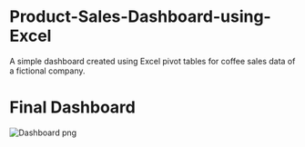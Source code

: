 # Product-Sales-Dashboard-using-Excel
A simple dashboard created using Excel pivot tables for coffee sales data of a fictional company.

# Final Dashboard
![Dashboard png](https://github.com/AImmanuel/Product-Sales-Dashboard-using-Excel/assets/141285116/1577412e-40cb-4ca9-b2e7-e2ec304bac52)
